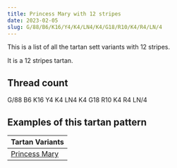 ```yaml
---
title: Princess Mary with 12 stripes
date: 2023-02-05
slug: G/88/B6/K16/Y4/K4/LN4/K4/G18/R10/K4/R4/LN/4
---
```

This is a list of all the tartan sett variants with 12 stripes.

It is a 12 stripes tartan.


## Thread count
G/88 B6 K16 Y4 K4 LN4 K4 G18 R10 K4 R4 LN/4

## Examples of this tartan pattern

| Tartan Variants |
|---------------|
| [Princess Mary](/variants/g/88/b6/k16/y4/k4/ln4/k4/g18/r10/k4/r4/ln/4-b304080-g008000-k000000-lne0e0e0-rc00000-yf0c000)||
